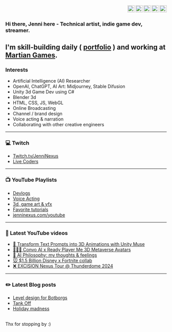 
[<img align="right" alt="jenninexus | Twitter" width="22px" src="https://jenninexus.com/svgs/twitter.svg" />][twitter]
[<img align="right" alt="jenninexus | Instagram" width="22px" src="https://jenninexus.com/svgs/instagram.svg" />][instagram]
[<img align="right" alt="jenninexus | YouTube" width="22px" src="https://jenninexus.com/svgs/youtube-square.svg" />][youtube]
[<img align="right" alt="jenninexus | Twitch" width="22px" src="https://jenninexus.com/svgs/twitch.svg" />][twitch]
[<img align="right" alt="jenninexus.com" width="22px" src="https://jenninexus.com/imgs/emotes/36_9mo.png" />][website]
<br>
---

### Hi there, Jenni here - Technical artist, indie game dev, streamer.
I'm skill-building daily ( [portfolio](https://jenninexus.com/portfolio) ) and working at [Martian Games](https://martiangames.com).
<br>
---

### Interests
- Artificial Intelligence (AI) Researcher
- OpenAI, ChatGPT, AI Art: Midjourney, Stable Difusion
- Unity 3d Game Dev using C#
- Blender 3d
- HTML, CSS, JS, WebGL
- Online Broadcasting
- Channel / brand design
- Voice acting & narration
- Collaborating with other creative engineers
---
### 💻 Twitch
- [Twitch.tv/JenniNexus](https://twitch.tv/jenninexus)
- [Live Coders](https://livecoders.dev/members/jenninexus/)
---
### 📺 YouTube Playlists
- [Devlogs](https://www.youtube.com/playlist?list=PL9QBjNDhgNwRsznW8e3-KVmwfEuwvr7Yi)
- [Voice Acting](https://www.youtube.com/playlist?list=PL9QBjNDhgNwQbaceJmfZzc3x4L80gvh8J)
- [3d, game art & vfx](https://www.youtube.com/playlist?list=PL9QBjNDhgNwQL08lHI_h-CJ281WitOzYp)
- [Favorite tutorials](https://www.youtube.com/c/JenniNexus/playlists?view=50&sort=dd&shelf_id=25)
- [jenninexus.com/youtube](https://jenninexus.com/youtube)
---
### 🎥 Latest YouTube videos
<!-- YOUTUBE:START -->
- [🤯 Transform Text Prompts into 3D Animations with Unity Muse](https://www.youtube.com/watch?v=Dw0Fn3gm_Do)
- [👩🏼‍💻 Convo AI x Ready Player Me 3D Metaverse Avatars](https://www.youtube.com/watch?v=tBlPbnrFPsA)
- [🧬 AI Philosophy: my thoughts &amp; feelings](https://www.youtube.com/watch?v=iVC74mBcGS0)
- [🐭 $1.5 Billion Disney x Fortnite collab](https://www.youtube.com/watch?v=u_jcZyVTUwY)
- [❌ EXCISION Nexus Tour @ Thunderdome 2024](https://www.youtube.com/watch?v=2MANC56oZXs)
<!-- YOUTUBE:END -->
---
### ✏️ Latest Blog posts
<!-- BLOG-POST-LIST:START -->
- [Level design for Botborgs](https://dev.to/jenninexus/level-design-for-botborgs-ce8)
- [Tank Off](https://dev.to/jenninexus/tank-off-1pib)
- [Holiday madness](https://dev.to/jenninexus/holiday-madness-b46)
<!-- BLOG-POST-LIST:END -->



<br>
Thx for stopping by :)


[website]: https://jenninexus.com
[email]: https://jenninexus.com/contact
[twitter]: https://twitter.com/jenninexus
[youtube]: https://youtube.com/jenninexus
[twitch]: https://twitch.tv/jenninexus
[instagram]: https://instagram.com/jenninexus
[linkedin]: https://linkedin.com/in/jenninexus
[discord]: https://discord.gg/KYPh7Cp
[devlogsplaylist]: https://www.youtube.com/playlist?list=PL9QBjNDhgNwRsznW8e3-KVmwfEuwvr7Yi

